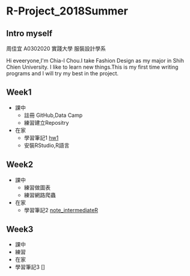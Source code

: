 # R-Project_2018Summer

## Intro myself 
周佳宜 A0302020 實踐大學 服裝設計學系

Hi eveeryone,I'm Chia-I Chou.I take Fashion Design as my major in Shih Chien University.
I like to learn new things.This is my first time writing programs and I will try my best in the project.

## Week1
- 課中
  - 註冊 GitHub,Data Camp
  - 練習建立Repositry
- 在家
  - 學習筆記1 [hw1](https://daisychou1995.github.io/R-Project_2018Summer/week1/hw1.html)
  - 安裝RStudio,R語言
  
## Week2
- 課中
  - 練習做圖表
  - 練習網路爬蟲
- 在家
  - 學習筆記2 [note_intermediateR](https://daisychou1995.github.io/R-Project_2018Summer/week1/note_intermediateR.html)
  
## Week3
- 課中
 - 練習
- 在家
 - 學習筆記3 []
